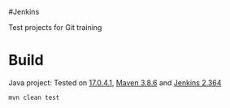 #Jenkins  

Test projects for Git training

Build
=======
Java project:
Tested on [17.0.4.1](https://www.oracle.com/java/technologies/downloads/#jdk17), [Maven 3.8.6](http://maven.apache.org/download.cgi) and [Jenkins 2.364](https://get.jenkins.io/war/2.364/)
```
mvn clean test
```